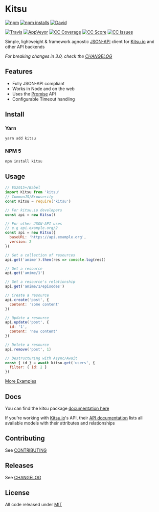 # Kitsu

[![npm]][1]
[![npm installs]][1]
[![David]][7]

[![Travis]][2]
[![AppVeyor]][3]
[![CC Coverage]][4]
[![CC Score]][5]
[![CC Issues]][6]

Simple, lightweight & framework agnostic [JSON-API][15] client for [Kitsu.io][KITSU] and other API backends

*For breaking changes in 3.0, check the [CHANGELOG][16]*

## Features

- Fully JSON-API compliant
- Works in Node and on the web
- Uses the [Promise][10] API
- Configurable Timeout handling

## Install

### Yarn

```bash
yarn add kitsu
```

### NPM 5

```bash
npm install kitsu
```

## Usage

```javascript
// ES2015+/Babel
import Kitsu from 'kitsu'
// CommonJS/Browserify
const Kitsu = require('kitsu')

// For kitsu.io developers
const api = new Kitsu()

// For other JSON-API uses
// e.g api.example.org/2
const api = new Kitsu({
  baseURL: 'https://api.example.org',
  version: 2
})

// Get a collection of resources
api.get('anime').then(res => console.log(res))

// Get a resource
api.get('anime/1')

// Get a resource's relationship
api.get('anime/1/episodes')

// Create a resource
api.create('post', {
  content: 'some content'
})

// Update a resource
api.update('post', {
  id: '1',
  content: 'new content'
})

// Delete a resource
api.remove('post', 1)

// Destructuring with Async/Await
const { id } = await kitsu.get('users', {
  filter: { id: 2 }
})
```

[More Examples][11]

## Docs

You can find the kitsu package [documentation here][13]

If you're working with [Kitsu.io][KITSU]'s API, their [API documentation][12] lists all available
models with their attributes and relationships

## Contributing

See [CONTRIBUTING]

## Releases

See [CHANGELOG]

## License

All code released under [MIT]

[KITSU]:https://kitsu.io
[CHANGELOG]:https://github.com/wopian/kitsu-inactivity-pruner/blob/master/CHANGELOG.md
[CONTRIBUTING]:https://github.com/wopian/kitsu-inactivity-pruner/blob/master/CONTRIBUTING.md
[MIT]:https://github.com/wopian/kitsu/blob/master/LICENSE.md

[npm]:https://img.shields.io/npm/v/kitsu.svg?style=flat-square
[npm installs]:https://img.shields.io/npm/dt/kitsu.svg?style=flat-square
[Travis]:https://img.shields.io/travis/wopian/kitsu/master.svg?style=flat-square&label=linux%20%26%20macOS
[CC Coverage]:https://img.shields.io/codeclimate/coverage/github/wopian/kitsu.svg?style=flat-square
[CC Score]:https://img.shields.io/codeclimate/github/wopian/kitsu.svg?style=flat-square
[CC Issues]:https://img.shields.io/codeclimate/issues/github/wopian/kitsu.svg?style=flat-square
[David]:https://img.shields.io/david/wopian/kitsu.svg?style=flat-square
[AppVeyor]:https://img.shields.io/appveyor/ci/wopian/kitsu/master.svg?style=flat-square&label=windows
[1]:https://www.npmjs.com/package/kitsu
[2]:https://travis-ci.org/wopian/kitsu
[3]:https://ci.appveyor.com/project/wopian/kitsu
[4]:https://codeclimate.com/github/wopian/kitsu/coverage
[5]:https://codeclimate.com/github/wopian/kitsu
[6]:https://codeclimate.com/github/wopian/kitsu/issues
[7]:https://david-dm.org/wopian/kitsu
[8]:https://github.com/wopian/kitsu/blob/master/CHANGELOG.md
[9]:https://github.com/wopian/kitsu/blob/master/LICENSE.md
[10]:https://developer.mozilla.org/en-US/docs/Web/JavaScript/Guide/Using_promises
[11]:https://github.com/wopian/kitsu/tree/master/example
[12]:https://docs.kitsu.apiary.io
[13]:https://github.com/wopian/kitsu/tree/master/DOCS.md
[14]:http://jsonapi.org/implementations/#client-libraries-javascript
[15]:http://jsonapi.org
[16]:https://github.com/wopian/kitsu/blob/master/CHANGELOG.md#breaking-changes
